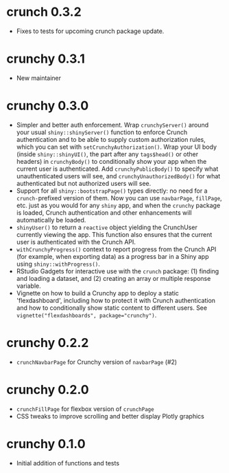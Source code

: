 # crunch 0.3.2
* Fixes to tests for upcoming crunch package update.

# crunchy 0.3.1
* New maintainer

# crunchy 0.3.0
* Simpler and better auth enforcement. Wrap `crunchyServer()` around your usual `shiny::shinyServer()` function to enforce Crunch authentication and to be able to supply custom authorization rules, which you can set with `setCrunchyAuthorization()`. Wrap your UI body (inside `shiny::shinyUI()`, the part after any `tags$head()` or other headers) in `crunchyBody()` to conditionally show your app when the current user is authenticated. Add `crunchyPublicBody()` to specify what unauthenticated users will see, and `crunchyUnauthorizedBody()` for what authenticated but not authorized users will see.
* Support for all `shiny::bootstrapPage()` types directly: no need for a `crunch-`prefixed version of them. Now you can use `navbarPage`, `fillPage`, etc. just as you would for any `shiny` app, and when the `crunchy` package is loaded, Crunch authentication and other enhancements will automatically be loaded.
* `shinyUser()` to return a `reactive` object yielding the CrunchUser currently viewing the app. This function also ensures that the current user is authenticated with the Crunch API.
* `withCrunchyProgress()` context to report progress from the Crunch API (for example, when exporting data) as a progress bar in a Shiny app using `shiny::withProgress()`.
* RStudio Gadgets for interactive use with the `crunch` package: (1) finding and loading a dataset, and (2) creating an array or multiple response variable.
* Vignette on how to build a Crunchy app to deploy a static 'flexdashboard', including how to protect it with Crunch authentication and how to conditionally show static content to different users. See `vignette("flexdashboards", package="crunchy")`.

# crunchy 0.2.2

* `crunchNavbarPage` for Crunchy version of `navbarPage` (#2)

# crunchy 0.2.0

* `crunchFillPage` for flexbox version of `crunchPage`
* CSS tweaks to improve scrolling and better display Plotly graphics

# crunchy 0.1.0

* Initial addition of functions and tests
